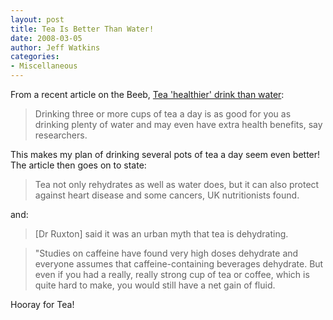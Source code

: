 ```yaml
---
layout: post
title: Tea Is Better Than Water!
date: 2008-03-05
author: Jeff Watkins
categories:
- Miscellaneous
---
```


From a recent article on the Beeb, [Tea 'healthier' drink than water](http://news.bbc.co.uk/1/hi/health/5281046.stm):

> Drinking three or more cups of tea a day is as good for you as drinking plenty of water and may even have extra health benefits, say researchers.

This makes my plan of drinking several pots of tea a day seem even better! The article then goes on to state:

> Tea not only rehydrates as well as water does, but it can also protect against heart disease and some cancers, UK nutritionists found.

and:

> \[Dr Ruxton\] said it was an urban myth that tea is dehydrating.

> "Studies on caffeine have found very high doses dehydrate and everyone assumes that caffeine-containing beverages dehydrate. But even if you had a really, really strong cup of tea or coffee, which is quite hard to make, you would still have a net gain of fluid.

Hooray for Tea!
